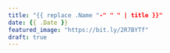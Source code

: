 ```yaml
---
title: "{{ replace .Name "-" " " | title }}"
date: {{ .Date }}
featured_image: "https://bit.ly/2R7BYTf"
draft: true
---
```


